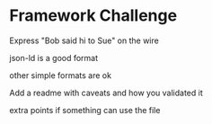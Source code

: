 # Framework Challenge 

Express "Bob said hi to Sue" on the wire

json-ld is a good format

other simple formats are ok

Add a readme with caveats and how you validated it

extra points if something can use the file

